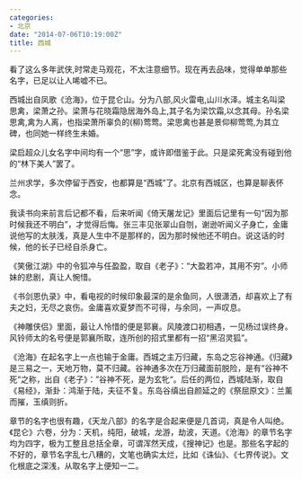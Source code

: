 ```yaml
---
categories:
- 北京
date: "2014-07-06T10:19:00Z"
title: 西城
---
```



看了这么多年武侠,时常走马观花，不太注意细节。现在再去品味，觉得单单那些名字，已足以让人唏嘘不已。


西城出自凤歌《沧海》，位于昆仑山。分为八部,风火雷电,山川水泽。城主名叫梁思禽，梁萧之孙。梁萧与花晓霜隐居海外岛上,其子名为梁饮霜,以念其母。孙名梁思禽,禽为人离，也指梁萧所辜负的(柳)莺莺。梁思禽也甚是景仰柳莺莺,为其立碑，也同她一样终生未婚。

梁启超众儿女名字中间均有一个“思”字，或许即借鉴于此。只是梁死禽没有碰到他的“林下美人”罢了。

兰州求学，多次停留于西安，也都算是“西城”了。北京有西城区，也算是聊表怀念。

我读书向来前言后记都不看，后来听闻《倚天屠龙记》里面后记里有一句“因为那时候我还不明白”，才觉得后悔。张三丰见张翠山自刎，谢逊听闻义子身亡，金庸说他写的太肤浅，真是人生中不是那样的，因为那时候他还不明白。说这话的时候，他的长子已经自杀身亡。

《笑傲江湖》中的令狐冲与任盈盈，取自《老子》：“大盈若冲，其用不穷”。小师妹的悲剧，真让人惋惜。

《书剑恩仇录》中，看电视的时候印象最深的是余鱼同，人很潇洒，却喜欢上了有夫之妇，无尽之哀伤。金庸喜欢夏梦而不可得，与余同，一声叹息。

《神雕侠侣》里面，最让人怜惜的便是郭襄。风陵渡口初相遇，一见杨过误终身。风铃师太的名号便是郭襄所取，连所创的招式里都有一招“黑沼灵狐”。

《沧海》在起名字上一点也输于金庸。西城之主万归藏，东岛之忘谷神通。《归藏》是三易之一，天地万物，莫不归藏。谷神通多次在万归藏面前脱险，是有“谷神不死“之称，出自《老子》：”谷神不死，是为玄牝“。后任的两位，西城陆渐，取自《易经》，渐卦：鸿渐于陆，夫征不复。东岛谷缜出自颜延之的《祭屈原文》：兰薰而摧，玉缜则折。

章节的名字也很有趣，《天龙八部》的名字是合起来便是几首词，真是令人叫绝。《昆仑》六卷，分为：天机，纯阳，破城，龙游，劫波，天道。《沧海》的章节名字均为四字，极为工整且总括全章，可谓浑然天成，《搜神记》也是。那些名字起的不好的，章节名字乱七八糟的，文笔也确实太烂，比如《诛仙》、《七界传说》。文化根底之深浅，从取名字上便知一二。


